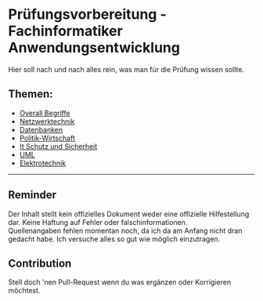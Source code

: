 # Prüfungsvorbereitung - Fachinformatiker Anwendungsentwicklung
Hier soll nach und nach alles rein, was man für die Prüfung wissen sollte.
## Themen:
- [Overall Begriffe](Begriffe.md)
- [Netzwerktechnik](Netzwerktechnik.md)
- [Datenbanken](Datenbanken.md)
- [Politik-Wirtschaft](Politik-Wirtschaft.md)
- [It Schutz und Sicherheit](It-Schutz-Sicherheit.md)
- [UML](UML.md)
- [Elektrotechnik](Elektrotechnik.md)

---
## Reminder
Der Inhalt stellt kein offizielles Dokument weder eine offizielle Hilfestellung dar. Keine Haftung auf Fehler oder falschinformationen. <br>
Quellenangaben fehlen momentan noch, da ich da am Anfang nicht dran gedacht habe. Ich versuche alles so gut wie möglich einzutragen.

## Contribution
Stell doch 'nen Pull-Request wenn du was ergänzen oder Korrigieren möchtest.